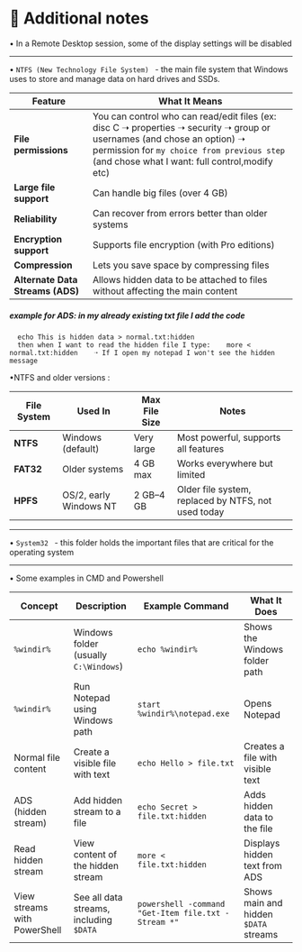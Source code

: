 
# 🧠 **Additional notes**
•  In a Remote Desktop session, some of the display settings will be disabled

---

• `NTFS (New Technology File System) ` - the main file system that Windows uses to store and manage data on hard drives and SSDs.

| Feature               | What It Means                                     |
|-----------------------|---------------------------------------------------|
| **File permissions**  | You can control who can read/edit files (ex:  disc C  ➝ properties ➝ security ➝ group or usernames (and chose an option) ➝ permission for `my choice from previous step` (and chose what I want: full control,modify etc) |
| **Large file support**| Can handle big files (over 4 GB)                  |
| **Reliability**       | Can recover from errors better than older systems |
| **Encryption support**| Supports file encryption (with Pro editions)      |
| **Compression**       | Lets you save space by compressing files          |
| **Alternate Data Streams (ADS)** | Allows hidden data to be attached to files without affecting the main content|

#####  example for ADS: in my already existing txt file I add the code 
      echo This is hidden data > normal.txt:hidden   
      then when I want to read the hidden file I type:    more < normal.txt:hidden    ➝ If I open my notepad I won't see the hidden message
  
•NTFS and older versions :

| File System | Used In           | Max File Size | Notes                                            |
|-------------|-------------------|---------------|--------------------------------------------------|
| **NTFS**    | Windows (default) | Very large    | Most powerful, supports all features             |
| **FAT32**   | Older systems     | 4 GB max      | Works everywhere but limited                     |
| **HPFS**    | OS/2, early Windows NT | 2 GB–4 GB     | Older file system, replaced by NTFS, not used today      |

---

• `System32 ` - this folder holds the important files that are critical for the operating system

---

• Some examples in CMD and Powershell

| Concept                          | Description                                       | Example Command                                        | What It Does                                     |
|----------------------------------|---------------------------------------------------|--------------------------------------------------------|--------------------------------------------------|
| `%windir%`                       | Windows folder (usually `C:\Windows`)             | `echo %windir%`                                        | Shows the Windows folder path                    |
| `%windir%`                       | Run Notepad using Windows path                    | `start %windir%\notepad.exe`                           | Opens Notepad                                    |
| Normal file content              | Create a visible file with text                   | `echo Hello > file.txt`                                | Creates a file with visible text                 |
| ADS (hidden stream)              | Add hidden stream to a file                       | `echo Secret > file.txt:hidden`                        | Adds hidden data to the file                     |
| Read hidden stream               | View content of the hidden stream                 | `more < file.txt:hidden`                               | Displays hidden text from ADS                    |
| View streams with PowerShell     | See all data streams, including `$DATA`           | `powershell -command "Get-Item file.txt -Stream *"`    | Shows main and hidden `$DATA` streams            |
